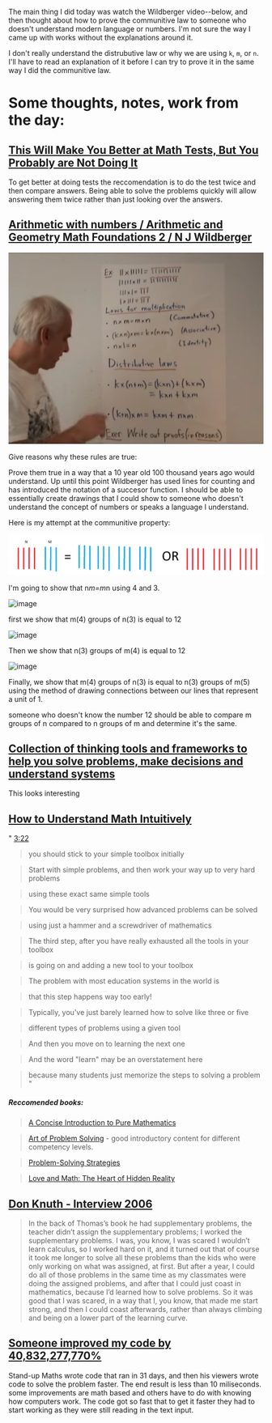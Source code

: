 The main thing I did today was watch the Wildberger video--below, and then thought about how to prove the communitive law to someone who doesn't understand modern language or numbers. I'm not sure the way I came up with works without the explanations around it.

I don't really understand the distrubutive law or why we are using `k`, `m`, or `n`. I'll have to read an explanation of it before I can try to prove it in the same way I did the communitive law.  

# Some thoughts, notes, work from the day: 

## [This Will Make You Better at Math Tests, But You Probably are Not Doing It ](https://www.youtube.com/watch?v=BqWqzvnbnjU)

To get better at doing tests the reccomendation is to do the test twice and then compare answers. Being able to solve the problems quickly will allow answering them twice rather than just looking over the answers. 

## [Arithmetic with numbers / Arithmetic and Geometry Math Foundations 2 / N J Wildberger](https://www.youtube.com/watch?v=-96tlu_sShM)

![laws](/images/laws.png)

Give reasons why these rules are true:

Prove them true in a way that a 10 year old 100 thousand years ago would understand. Up until this point Wildberger has used lines for counting and has introduced the notation of a succesor function. I should be able to essentially create drawings that I could show to someone who doesn't understand the concept of numbers or speaks a language I understand. 


Here is my attempt at the communitive property:

![communitive property](/images/mn1.png)

I'm going to show that n*m=m*n using 4 and 3. 

![image](https://user-images.githubusercontent.com/3372510/199538300-49cbd4e3-cb3b-4d59-9799-c8344de7e847.png)

first we show that m(4) groups of n(3) is equal to 12

![image](https://user-images.githubusercontent.com/3372510/199538779-be798c58-348f-4291-80e3-eab02b616bc9.png)

Then we show that n(3) groups of m(4) is equal to 12

![image](https://user-images.githubusercontent.com/3372510/199538966-f678161e-e76b-44ec-a016-6db28cdb9da4.png)

Finally, we show that m(4) groups of n(3) is equal to n(3) groups of m(5) using the method of drawing connections between our lines that represent a unit of 1. 

someone who doesn't know the number 12 should be able to compare m groups of n compared to n groups of m and determine it's the same. 

## [Collection of thinking tools and frameworks to help you solve problems, make decisions and understand systems](https://untools.co/)

This looks interesting

## [How to Understand Math Intuitively](https://www.youtube.com/watch?v=glZLHLLalv0)

"
[3:22](https://youtu.be/glZLHLLalv0?t=202)
> you should stick to your simple toolbox initially

> Start with simple problems, and then  work your way up to very hard problems

> using these exact same simple tools

> You would be very surprised how  advanced problems can be solved

> using just a hammer and a  screwdriver of mathematics

> The third step, after you have really  exhausted all the tools in your toolbox

> is going on and adding a new tool to your toolbox

> The problem with most education  systems in the world is

> that this step happens way too early!

> Typically, you've just barely learned  how to solve like three or five

> different types of problems using a given tool

> And then you move on to learning the next one

> And the word "learn" may be an overstatement here

> because many students just memorize  the steps to solving a problem
"
##### Reccomended books: 




> [A Concise Introduction to Pure Mathematics](https://www.amazon.com/Concise-Introduction-Mathematics-Third-Chapman/dp/1439835985)

> [Art of Problem Solving](https://artofproblemsolving.com/store) - good introductory content for different competency levels. 
 
> [Problem-Solving Strategies ](https://www.amazon.com/Problem-Solving-Strategies-Problem-Books-Mathematics/dp/0387982191)

> [Love and Math: The Heart of Hidden Reality](https://www.amazon.com/Love-Math-Heart-Hidden-Reality/dp/0465050743)

## [Don Knuth - Interview 2006](https://github.com/kragen/knuth-interview-2006)
> In the back of Thomas’s book he had supplementary problems, the teacher didn’t assign the supplementary problems; I worked the supplementary problems. I was, you know, I was scared I wouldn’t learn calculus, so I worked hard on it, and it turned out that of course it took me longer to solve all these problems than the kids who were only working on what was assigned, at first. But after a year, I could do all of those problems in the same time as my classmates were doing the assigned problems, and after that I could just coast in mathematics, because I’d learned how to solve problems. So it was good that I was scared, in a way that I, you know, that made me start strong, and then I could coast afterwards, rather than always climbing and being on a lower part of the learning curve.

## [Someone improved my code by 40,832,277,770%](https://www.youtube.com/watch?v=c33AZBnRHks)

Stand-up Maths wrote code that ran in 31 days, and then his viewers wrote code to solve the problem faster. The end result is less than 10 miliseconds. some improvements are math based and others have to do with knowing how computers work. The code got so fast that to get it faster they had to start working as they were still reading in the text input. 

